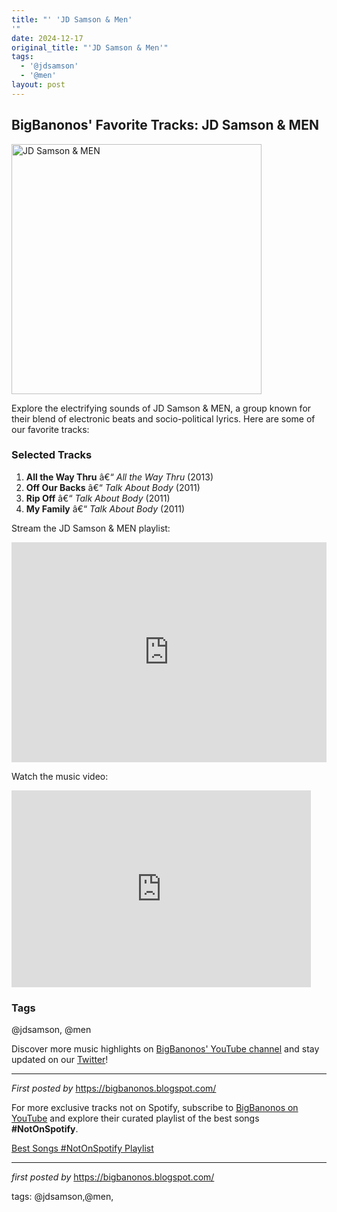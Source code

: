 ```yaml
---
title: "' 'JD Samson & Men'
'"
date: 2024-12-17
original_title: "'JD Samson & Men'"
tags:
  - '@jdsamson'
  - '@men'
layout: post
---
```

<h2>BigBanonos' Favorite Tracks: JD Samson & MEN</h2> <div > <a href="https://i.ytimg.com/vi/LnkSfAB-X2g/maxresdefault.jpg"> <img src="https://i.ytimg.com/vi/LnkSfAB-X2g/maxresdefault.jpg" alt="JD Samson & MEN" width="400" /> </a>
</div> <p>Explore the electrifying sounds of JD Samson & MEN, a group known for their blend of electronic beats and socio-political lyrics. Here are some of our favorite tracks:</p> <h3>Selected Tracks</h3>
<ol> <li><strong>All the Way Thru</strong> â€“ <em>All the Way Thru</em> (2013)</li> <li><strong>Off Our Backs</strong> â€“ <em>Talk About Body</em> (2011)</li> <li><strong>Rip Off</strong> â€“ <em>Talk About Body</em> (2011)</li> <li><strong>My Family</strong> â€“ <em>Talk About Body</em> (2011)</li>
</ol> <p>Stream the JD Samson & MEN playlist:</p>
<iframe src="https://open.spotify.com/embed/playlist/0vqhLQlTHuVVmtI9j01e5X?utm_source=generator" width="100%" height="352" frameBorder="0" allowfullscreen="" allow="autoplay; clipboard-write; encrypted-media; fullscreen; picture-in-picture" loading="lazy"></iframe> <p>Watch the music video:</p>
<iframe allowfullscreen="" frameborder="0" height="315" src="https://www.youtube.com/embed/yg3cl3irFyY?list=PLtuNtuTatqI30rxAG_PBWGZ9YOiI1sSGf" width="95%"></iframe> <h3>Tags</h3>
<p>@jdsamson, @men</p> <p>Discover more music highlights on <a href="https://www.youtube.com/@BigBanonos" target="_blank">BigBanonos' YouTube channel</a> and stay updated on our <a href="https://twitter.com/BigBanonos" target="_blank">Twitter</a>!</p> <hr />
<p><em>First posted by</em> <a href="https://bigbanonos.blogspot.com/" rel="noopener" target="_new">https://bigbanonos.blogspot.com/</a></p>


<!--Subscribe and Playlist Links-->
<div>
    <p>For more exclusive tracks not on Spotify, subscribe to <a href="https://www.youtube.com/@BigBanonos" target="_blank">BigBanonos on YouTube</a> and explore their curated playlist of the best songs <strong>#NotOnSpotify</strong>.</p>
    <p><a href="https://www.youtube.com/playlist?list=PLtuNtuTatqI0kFahUCbtbfenC_ET5O_tr" target="_blank">Best Songs #NotOnSpotify Playlist<br /></a></p></div>

<hr />

<p><em>first posted by</em> <a href="https://bigbanonos.blogspot.com/" rel="noopener" target="_new">https://bigbanonos.blogspot.com/</a></p>

<p>tags: @jdsamson,@men,</p>
